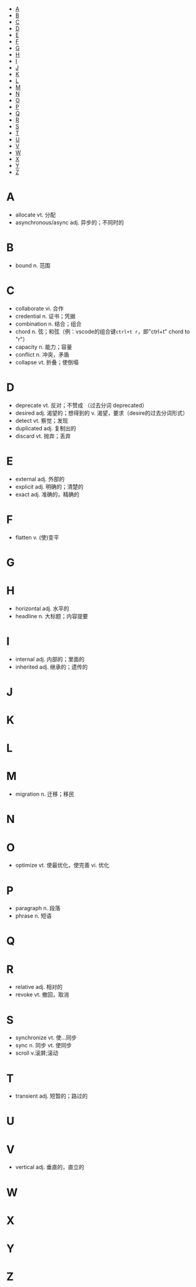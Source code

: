 <!-- TOC -->

- [A](#a)
- [B](#b)
- [C](#c)
- [D](#d)
- [E](#e)
- [F](#f)
- [G](#g)
- [H](#h)
- [I](#i)
- [J](#j)
- [K](#k)
- [L](#l)
- [M](#m)
- [N](#n)
- [O](#o)
- [P](#p)
- [Q](#q)
- [R](#r)
- [S](#s)
- [T](#t)
- [U](#u)
- [V](#v)
- [W](#w)
- [X](#x)
- [Y](#y)
- [Z](#z)

<!-- /TOC -->

# A
- allocate vt. 分配
- asynchronous/async adj. 异步的；不同时的

# B
- bound n. 范围

# C
- collaborate vi. 合作
- credential n. 证书；凭据
- combination n. 结合；组合
- chord n. 弦；和弦（例：vscode的组合键`ctrl+t r`，即"ctrl+t" chord to "r"）
- capacity n. 能力；容量
- conflict n. 冲突，矛盾
- collapse vt. 折叠；使倒塌

# D
- deprecate vt. 反对；不赞成 （过去分词 deprecated）
- desired adj. 渴望的；想得到的 v. 渴望，要求（desire的过去分词形式）
- detect vt. 察觉；发现
- duplicated adj. 复制出的
- discard vt. 抛弃；丢弃

# E
- external adj. 外部的
- explicit adj. 明确的；清楚的
- exact adj. 准确的，精确的

# F
- flatten v. (使)变平

# G

# H
- horizontal adj. 水平的
- headline n. 大标题；内容提要

# I
- internal adj. 内部的；里面的
- inherited adj. 继承的；遗传的

# J

# K

# L

# M
- migration n. 迁移；移民

# N

# O
- optimize vt. 使最优化，使完善 vi. 优化

# P
- paragraph n. 段落
- phrase n. 短语

# Q

# R
- relative adj. 相对的
- revoke vt. 撤回，取消

# S
- synchronize vt. 使...同步
- sync n. 同步 vt. 使同步
- scroll v.滚屏;滚动

# T
- transient adj. 短暂的；路过的

# U

# V
- vertical adj. 垂直的，直立的

# W

# X

# Y

# Z